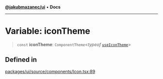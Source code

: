 [**@jakubmazanec/ui**](../README.md) • **Docs**

---

# Variable: iconTheme

> `const` **iconTheme**: `ComponentTheme`\<_typeof_ [`useIconTheme`](../functions/useIconTheme.md)\>

## Defined in

[packages/ui/source/components/Icon.tsx:89](https://github.com/jakubmazanec/tools/blob/29163046acd1da0224b08fd05ca40f385e9ab4e5/packages/ui/source/components/Icon.tsx#L89)

